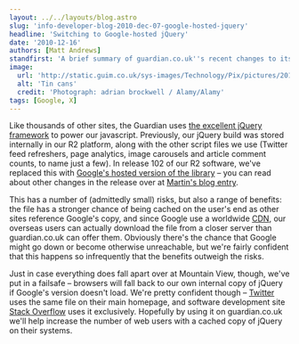 ```yaml
---
layout: ../../layouts/blog.astro
slug: 'info-developer-blog-2010-dec-07-google-hosted-jquery'
headline: 'Switching to Google-hosted jQuery'
date: '2010-12-16'
authors: [Matt Andrews]
standfirst: 'A brief summary of guardian.co.uk''s recent changes to its Javascript framework'
image:
  url: 'http://static.guim.co.uk/sys-images/Technology/Pix/pictures/2010/12/16/1292512460039/Tin-cans-006.jpg'
  alt: 'Tin cans'
  credit: 'Photograph: adrian brockwell / Alamy/Alamy'
tags: [Google, X]
---
```


Like thousands of other sites, the Guardian uses [the excellent jQuery framework](http://www.jquery.com) to power our javascript. Previously, our jQuery build was stored internally in our R2 platform, along with the other script files we use (Twitter feed refreshers, page analytics, image carousels and article comment counts, to name just a few). In release 102 of our R2 software, we've replaced this with [Google's hosted version of the library](http://code.google.com/apis/libraries/devguide.html#jquery) – you can read about other changes in the release over at [Martin's blog entry](http://www.guardian.co.uk/info/developer-blog/2010/dec/03/1).

This has a number of (admittedly small) risks, but also a range of benefits: the file has a stronger chance of being cached on the user's end as other sites reference Google's copy, and since Google use a worldwide [CDN](http://en.wikipedia.org/wiki/Content_delivery_network), our overseas users can actually download the file from a closer server than guardian.co.uk can offer them. Obviously there's the chance that Google might go down or become otherwise unreachable, but we're fairly confident that this happens so infrequently that the benefits outweigh the risks.

Just in case everything does fall apart over at Mountain View, though, we've put in a failsafe – browsers will fall back to our own internal copy of jQuery if Google's version doesn't load. We're pretty confident though – [Twitter](http://www.twitter.com) uses the same file on their main homepage, and software development site [Stack Overflow](http://www.stackoverflow.com) uses it exclusively. Hopefully by using it on guardian.co.uk we'll help increase the number of web users with a cached copy of jQuery on their systems.
